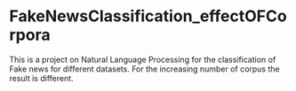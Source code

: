 # FakeNewsClassification_effectOFCorpora
This is a project on Natural Language Processing for the classification of Fake news for different datasets. For the increasing number of corpus the result is different.
